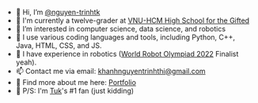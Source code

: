 - 👋 Hi, I’m [@nguyen-trinhtk](https://github.com/nguyen-trinhtk)
- 🏫 I'm currently a twelve-grader at [VNU-HCM High School for the Gifted](https://ptnk.edu.vn)
- 👀 I’m interested in computer science, data science, and robotics
- 🌱 I use various coding languages and tools, including Python, C++, Java, HTML, CSS, and JS.
- 🤖 I have experience in robotics ([World Robot Olympiad 2022](https://wro-association.org) Finalist yeah).
- 📫 Contact me via email: khanhnguyentrinhthi@gmail.com
- 🐨 Find more about me here: [Portfolio](https://nguyen-trinhtk.github.io)
- 🙈 P/S: I'm [Tuk](https://www.instagram.com/wdzy_official)'s #1 fan (just kidding)
